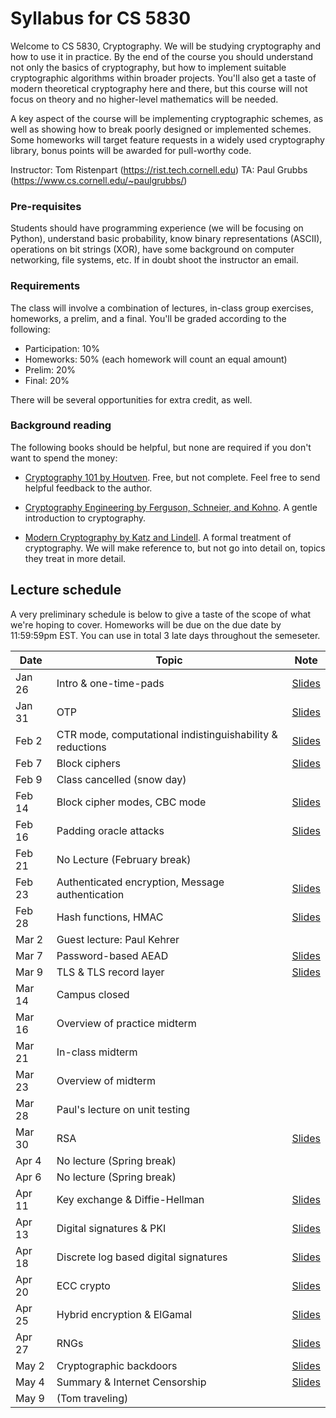 # Syllabus for CS 5830

Welcome to CS 5830, Cryptography. We will be studying cryptography and how to
use it in practice. By the end of  the course you should understand not only the
basics of cryptography, but how to implement suitable cryptographic algorithms
within broader projects. You'll also get a taste of modern theoretical
cryptography here and there, but this course will not focus on theory and no
higher-level mathematics will be needed. 

A key aspect of the course will be implementing cryptographic schemes, as well
as showing how to break poorly designed or implemented schemes. Some homeworks
will target feature requests in a widely used cryptography library, bonus points
will be awarded for pull-worthy code.


Instructor: Tom Ristenpart (https://rist.tech.cornell.edu)
TA: Paul Grubbs (https://www.cs.cornell.edu/~paulgrubbs/)


### Pre-requisites

Students should have programming experience (we will be focusing on Python),
understand basic probability, know binary representations (ASCII), operations on
bit strings (XOR), have some background on computer networking, file systems,
etc. If in doubt shoot the instructor an email.



### Requirements

The class will involve a combination of lectures, in-class group exercises,
homeworks, a prelim, and a final. You'll be graded according to the following:

* Participation: 10%
* Homeworks:  50% (each homework will count an equal amount)
* Prelim:  20% 
* Final:  20% 

There will be several opportunities for extra credit, as well.

### Background reading

The following books should be helpful, but none are required if you don't want to spend the money:

* [Cryptography 101 by Houtven](https://www.crypto101.io/). Free, but not complete. Feel free to send helpful feedback to the author.

* [Cryptography Engineering by Ferguson, Schneier, and Kohno](https://www.schneier.com/books/cryptography_engineering/). A gentle
  introduction to cryptography.

* [Modern Cryptography by Katz and Lindell](http://www.cs.umd.edu/~jkatz/imc.html). A formal treatment of cryptography.
  We will make reference to, but not go into detail on, topics they treat in
  more detail.


## Lecture schedule

A very preliminary schedule is below to give a taste of the scope of
what we're hoping to cover.  Homeworks will be due on the due date by
11:59:59pm EST. You can use in total 3 late days throughout the semeseter. 



| Date |  Topic  |  Note |
|------|---------|--------|
| Jan 26 | Intro & one-time-pads | [Slides](slides/intro.pdf) |
| Jan 31  | OTP | [Slides](slides/otp.pdf) |
| Feb 2 |  CTR mode, computational indistinguishability & reductions | [Slides](slides/ctr-mode.pdf) |
| Feb 7 |  Block ciphers | [Slides](slides/ctr-blockcipher.pdf) |
| Feb 9 |  Class cancelled (snow day) | |
| Feb 14 | Block cipher modes, CBC mode | [Slides](slides/symenc.pdf) |
| Feb 16 | Padding oracle attacks | [Slides](slides/padoracle.pdf)  |
| Feb 21 | No Lecture (February break)  |  |
| Feb 23 | Authenticated encryption, Message authentication | [Slides](slides/msgauth.pdf) |
| Feb 28 | Hash functions, HMAC | [Slides](slides/hash.pdf) |
| Mar 2 | Guest lecture: Paul Kehrer |  |
| Mar 7 |  Password-based AEAD | [Slides](slides/pwae.pdf) |
| Mar 9 |  TLS & TLS record layer | [Slides](slides/tls.pdf) |
| Mar 14 | Campus closed   |  |
| Mar 16 | Overview of practice midterm | |
| Mar 21 |  In-class midterm | |
| Mar 23 |  Overview of midterm |   |
| Mar 28 |  Paul's lecture on unit testing  |   |
| Mar 30 | RSA  | [Slides](slides/rsa.pdf) |
| Apr 4 | No lecture (Spring break) |  |
| Apr 6 | No lecture (Spring break) | |
| Apr 11 | Key exchange & Diffie-Hellman  | [Slides](slides/dh.pdf) |
| Apr 13 | Digital signatures & PKI | [Slides](slides/digsigs.pdf)|
| Apr 18 | Discrete log based digital signatures  | [Slides](slides/digsigs2.pdf) |
| Apr 20 | ECC crypto | [Slides](slides/ecc.pdf) |
| Apr 25 | Hybrid encryption & ElGamal | [Slides](slides/hybrid.pdf)|
| Apr 27 | RNGs | [Slides](slides/rng.pdf) |
| May 2 |  Cryptographic backdoors | [Slides](slides/backdoors.pdf) |
| May 4 | Summary & Internet Censorship | [Slides](slides/censorship.pdf) |
| May 9 | (Tom traveling) | |


